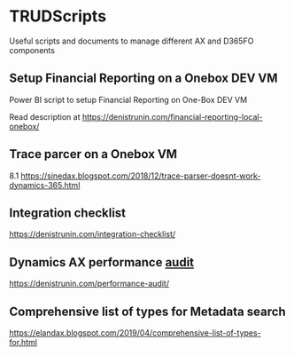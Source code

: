 # TRUDScripts
Useful scripts and documents to manage different AX and D365FO components
## Setup Financial Reporting on a Onebox DEV VM
Power BI script to setup Financial Reporting on One-Box DEV VM

Read description at https://denistrunin.com/financial-reporting-local-onebox/

## Trace parcer on a Onebox VM
8.1
https://sinedax.blogspot.com/2018/12/trace-parser-doesnt-work-dynamics-365.html

## Integration checklist
https://denistrunin.com/integration-checklist/

## Dynamics AX performance [audit](https://github.com/TrudAX/TRUDScripts/blob/master/Performance/AX%20Technical%20Audit.md)

https://denistrunin.com/performance-audit/

## Comprehensive list of types for Metadata search 
https://elandax.blogspot.com/2019/04/comprehensive-list-of-types-for.html

